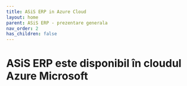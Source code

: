 ```yaml
---
title: ASiS ERP in Azure Cloud
layout: home
parent: ASiS ERP - prezentare generala
nav_order: 2
has_children: false
---
```


#  ASiS ERP este disponibil în cloudul Azure Microsoft
